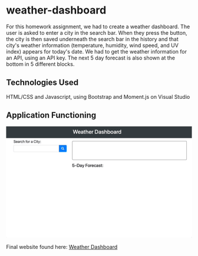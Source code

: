 # weather-dashboard
For this homework assignment, we had to create a weather dashboard. The user is asked to enter a city in the search bar. When they press the button, the city is then saved underneath the search bar in the history and that city's weather information (temperature, humidity, wind speed, and UV index) appears for today's date. We had to get the weather information for an API, using an API key. The next 5 day forecast is also shown at the bottom in 5 different blocks.

## Technologies Used
HTML/CSS and Javascript, using Bootstrap and Moment.js on Visual Studio

## Application Functioning
![Demo Walkthrough](demo.gif)

Final website found here: [Weather Dashboard](https://samyuhan.github.io/weather-dashboard/)